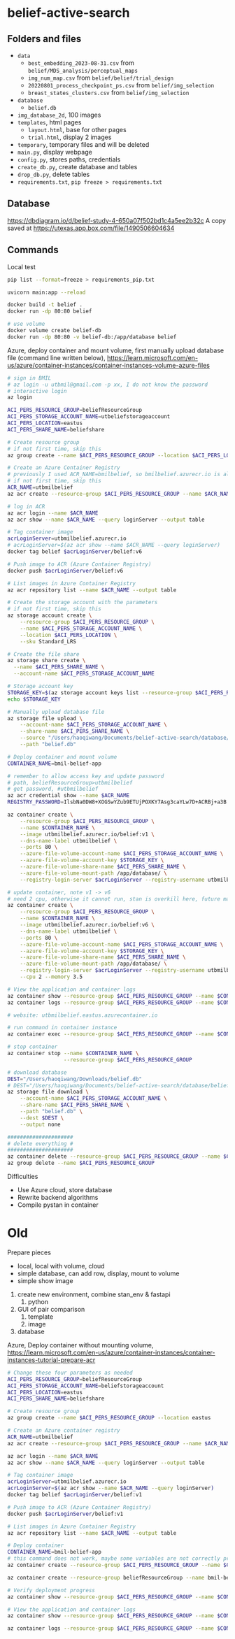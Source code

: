 # belief-active-search

## Folders and files
- `data`
    - `best_embedding_2023-08-31.csv` from `belief/MDS_analysis/perceptual_maps`
    - `img_num_map.csv` from `belief/belief/trial_design`
    - `20220801_process_checkpoint_ps.csv` from `belief/img_selection`
    - `breast_states_clusters.csv` from `belief/img_selection`
- `database`
    - `belief.db`
- `img_database_2d`, 100 images
- `templates`, html pages
    - `layout.html`, base for other pages
    - `trial.html`, display 2 images
- `temporary`, temporary files and will be deleted
- `main.py`, display webpage
- `config.py`, stores paths, credentials
- `create_db.py`, create database and tables
- `drop_db.py`, delete tables
- `requirements.txt`, `pip freeze > requirements.txt `

## Database
https://dbdiagram.io/d/belief-study-4-650a07f502bd1c4a5ee2b32c
A copy saved at https://utexas.app.box.com/file/1490506604634

## Commands
Local test
```zsh
pip list --format=freeze > requirements_pip.txt  

uvicorn main:app --reload

docker build -t belief .
docker run -dp 80:80 belief

# use volume
docker volume create belief-db
docker run -dp 80:80 -v belief-db:/app/database belief
```

Azure, deploy container and mount volume, first manually upload database file (command line written below), https://learn.microsoft.com/en-us/azure/container-instances/container-instances-volume-azure-files

```zsh
# sign in BMIL
# az login -u utbmil@gmail.com -p xx, I do not know the password
# interactive login
az login

ACI_PERS_RESOURCE_GROUP=beliefResourceGroup
ACI_PERS_STORAGE_ACCOUNT_NAME=utbeliefstorageaccount
ACI_PERS_LOCATION=eastus
ACI_PERS_SHARE_NAME=beliefshare

# Create resource group
# if not first time, skip this
az group create --name $ACI_PERS_RESOURCE_GROUP --location $ACI_PERS_LOCATION

# Create an Azure Container Registry
# previously I used ACR_NAME=bmilbelief, so bmilbelief.azurecr.io is already in use
# if not first time, skip this
ACR_NAME=utbmilbelief
az acr create --resource-group $ACI_PERS_RESOURCE_GROUP --name $ACR_NAME --sku Basic

# log in ACR
az acr login --name $ACR_NAME
az acr show --name $ACR_NAME --query loginServer --output table

# Tag container image
acrLoginServer=utbmilbelief.azurecr.io
# acrLoginServer=$(az acr show --name $ACR_NAME --query loginServer)
docker tag belief $acrLoginServer/belief:v6

# Push image to ACR (Azure Container Registry)
docker push $acrLoginServer/belief:v6

# List images in Azure Container Registry
az acr repository list --name $ACR_NAME --output table

# Create the storage account with the parameters
# if not first time, skip this
az storage account create \
    --resource-group $ACI_PERS_RESOURCE_GROUP \
    --name $ACI_PERS_STORAGE_ACCOUNT_NAME \
    --location $ACI_PERS_LOCATION \
    --sku Standard_LRS

# Create the file share
az storage share create \
  --name $ACI_PERS_SHARE_NAME \
  --account-name $ACI_PERS_STORAGE_ACCOUNT_NAME

# Storage account key
STORAGE_KEY=$(az storage account keys list --resource-group $ACI_PERS_RESOURCE_GROUP --account-name $ACI_PERS_STORAGE_ACCOUNT_NAME --query "[0].value" --output tsv)
echo $STORAGE_KEY

# Manually upload database file
az storage file upload \
    --account-name $ACI_PERS_STORAGE_ACCOUNT_NAME \
    --share-name $ACI_PERS_SHARE_NAME \
    --source "/Users/haoqiwang/Documents/belief-active-search/database/belief.db" \
    --path "belief.db"

# Deploy container and mount volume
CONTAINER_NAME=bmil-belief-app

# remember to allow access key and update password
# path, beliefResourceGroup>utbmilbelief
# get password, #utbmilbelief 
az acr credential show --name $ACR_NAME
REGISTRY_PASSWORD=IlsbNa0DW8+XOGSwYZub9ETUjPOXKY7Asg3caYLw7D+ACRBj+a3B

az container create \
    --resource-group $ACI_PERS_RESOURCE_GROUP \
    --name $CONTAINER_NAME \
    --image utbmilbelief.azurecr.io/belief:v1 \
    --dns-name-label utbmilbelief \
    --ports 80 \
    --azure-file-volume-account-name $ACI_PERS_STORAGE_ACCOUNT_NAME \
    --azure-file-volume-account-key $STORAGE_KEY \
    --azure-file-volume-share-name $ACI_PERS_SHARE_NAME \
    --azure-file-volume-mount-path /app/database/ \
    --registry-login-server $acrLoginServer --registry-username utbmilbelief --registry-password $REGISTRY_PASSWORD

# update container, note v1 -> v6
# need 2 cpu, otherwise it cannot run, stan is overkill here, future may use algorithm that needs less cpu
az container create \
    --resource-group $ACI_PERS_RESOURCE_GROUP \
    --name $CONTAINER_NAME \
    --image utbmilbelief.azurecr.io/belief:v6 \
    --dns-name-label utbmilbelief \
    --ports 80 \
    --azure-file-volume-account-name $ACI_PERS_STORAGE_ACCOUNT_NAME \
    --azure-file-volume-account-key $STORAGE_KEY \
    --azure-file-volume-share-name $ACI_PERS_SHARE_NAME \
    --azure-file-volume-mount-path /app/database/ \
    --registry-login-server $acrLoginServer --registry-username utbmilbelief --registry-password $REGISTRY_PASSWORD \
    --cpu 2 --memory 3.5

# View the application and container logs
az container show --resource-group $ACI_PERS_RESOURCE_GROUP --name $CONTAINER_NAME --query ipAddress.fqdn
az container logs --resource-group $ACI_PERS_RESOURCE_GROUP --name $CONTAINER_NAME

# website: utbmilbelief.eastus.azurecontainer.io

# run command in container instance
az container exec --resource-group $ACI_PERS_RESOURCE_GROUP --name $CONTAINER_NAME --exec-command "gcc --version"

# stop container
az container stop --name $CONTAINER_NAME \
                  --resource-group $ACI_PERS_RESOURCE_GROUP

# download database
DEST="/Users/haoqiwang/Downloads/belief.db"
# DEST="/Users/haoqiwang/Documents/belief-active-search/database/belief.db"
az storage file download \
    --account-name $ACI_PERS_STORAGE_ACCOUNT_NAME \
    --share-name $ACI_PERS_SHARE_NAME \
    --path "belief.db" \
    --dest $DEST \
    --output none

#####################
# delete everything #
#####################
az container delete --resource-group $ACI_PERS_RESOURCE_GROUP --name $CONTAINER_NAME
az group delete --name $ACI_PERS_RESOURCE_GROUP
```

Difficulties
- Use Azure cloud, store database
- Rewrite backend algorithms
- Compile pystan in container

# Old
Prepare pieces
- local, local with volume, cloud
- simple database, can add row, display, mount to volume
- simple show image

1. create new environment, combine stan_env & fastapi
    1. python
1. GUI of pair comparison
    1. template
    1. image
1. database

Azure, Deploy container without mounting volume, https://learn.microsoft.com/en-us/azure/container-instances/container-instances-tutorial-prepare-acr

```zsh
# Change these four parameters as needed
ACI_PERS_RESOURCE_GROUP=beliefResourceGroup
ACI_PERS_STORAGE_ACCOUNT_NAME=beliefstorageaccount
ACI_PERS_LOCATION=eastus
ACI_PERS_SHARE_NAME=beliefshare

# Create resource group
az group create --name $ACI_PERS_RESOURCE_GROUP --location eastus

# Create an Azure container registry
ACR_NAME=utbmilbelief
az acr create --resource-group $ACI_PERS_RESOURCE_GROUP --name $ACR_NAME --sku Basic

az acr login --name $ACR_NAME
az acr show --name $ACR_NAME --query loginServer --output table

# Tag container image
acrLoginServer=utbmilbelief.azurecr.io
acrLoginServer=$(az acr show --name $ACR_NAME --query loginServer)
docker tag belief $acrLoginServer/belief:v1

# Push image to ACR (Azure Container Registry)
docker push $acrLoginServer/belief:v1

# List images in Azure Container Registry
az acr repository list --name $ACR_NAME --output table

# Deploy container
CONTAINER_NAME=bmil-belief-app
# this command does not work, maybe some variables are not correctly processed
az container create --resource-group $ACI_PERS_RESOURCE_GROUP --name $CONTAINER_NAME --image $acrLoginServer/belief:v1 --cpu 1 --memory 1 --registry-login-server $acrLoginServer --registry-username utbmilbelief --registry-password pbM5vS0Cw2dGCK2oi/BvleZ2S/WA4a7tzvbGiWf/NZ+ACRBOvl8K --ip-address Public --dns-name-label utbmilbelief --ports 80

az container create --resource-group beliefResourceGroup --name bmil-belief-app --image utbmilbelief.azurecr.io/belief:v1 --cpu 1 --memory 1 --registry-login-server utbmilbelief.azurecr.io --registry-username utbmilbelief --registry-password pbM5vS0Cw2dGCK2oi/BvleZ2S/WA4a7tzvbGiWf/NZ+ACRBOvl8K --ip-address Public --dns-name-label utbmilbelief --ports 80

# Verify deployment progress
az container show --resource-group $ACI_PERS_RESOURCE_GROUP --name $CONTAINER_NAME --query instanceView.state

# View the application and container logs
az container show --resource-group $ACI_PERS_RESOURCE_GROUP --name $CONTAINER_NAME --query ipAddress.fqdn

az container logs --resource-group $ACI_PERS_RESOURCE_GROUP --name $CONTAINER_NAME
```
